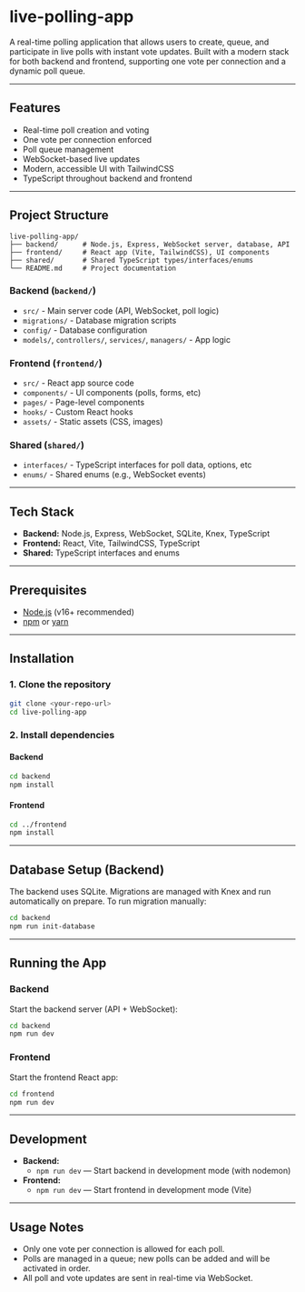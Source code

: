 # live-polling-app

A real-time polling application that allows users to create, queue, and participate in live polls with instant vote updates. Built with a modern stack for both backend and frontend, supporting one vote per connection and a dynamic poll queue.

---

## Features

- Real-time poll creation and voting
- One vote per connection enforced
- Poll queue management
- WebSocket-based live updates
- Modern, accessible UI with TailwindCSS
- TypeScript throughout backend and frontend

---

## Project Structure

```
live-polling-app/
├── backend/      # Node.js, Express, WebSocket server, database, API
├── frontend/     # React app (Vite, TailwindCSS), UI components
├── shared/       # Shared TypeScript types/interfaces/enums
└── README.md     # Project documentation
```

### Backend (`backend/`)

- `src/` - Main server code (API, WebSocket, poll logic)
- `migrations/` - Database migration scripts
- `config/` - Database configuration
- `models/`, `controllers/`, `services/`, `managers/` - App logic

### Frontend (`frontend/`)

- `src/` - React app source code
- `components/` - UI components (polls, forms, etc)
- `pages/` - Page-level components
- `hooks/` - Custom React hooks
- `assets/` - Static assets (CSS, images)

### Shared (`shared/`)

- `interfaces/` - TypeScript interfaces for poll data, options, etc
- `enums/` - Shared enums (e.g., WebSocket events)

---

## Tech Stack

- **Backend:** Node.js, Express, WebSocket, SQLite, Knex, TypeScript
- **Frontend:** React, Vite, TailwindCSS, TypeScript
- **Shared:** TypeScript interfaces and enums

---

## Prerequisites

- [Node.js](https://nodejs.org/) (v16+ recommended)
- [npm](https://www.npmjs.com/) or [yarn](https://yarnpkg.com/)

---

## Installation

### 1. Clone the repository

```bash
git clone <your-repo-url>
cd live-polling-app
```

### 2. Install dependencies

#### Backend

```bash
cd backend
npm install
```

#### Frontend

```bash
cd ../frontend
npm install
```

---

## Database Setup (Backend)

The backend uses SQLite. Migrations are managed with Knex and run automatically on prepare.
To run migration manually:

```bash
cd backend
npm run init-database
```

---

## Running the App

### Backend

Start the backend server (API + WebSocket):

```bash
cd backend
npm run dev
```

### Frontend

Start the frontend React app:

```bash
cd frontend
npm run dev
```

---

## Development

- **Backend:**
    - `npm run dev` — Start backend in development mode (with nodemon)
- **Frontend:**
    - `npm run dev` — Start frontend in development mode (Vite)

---

## Usage Notes

- Only one vote per connection is allowed for each poll.
- Polls are managed in a queue; new polls can be added and will be activated in order.
- All poll and vote updates are sent in real-time via WebSocket.
